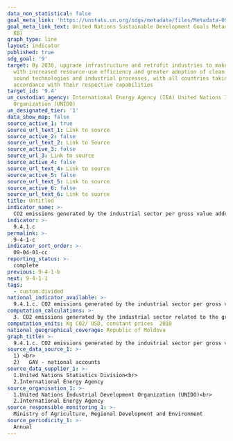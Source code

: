 ```yaml
---
data_non_statistical: false
goal_meta_link: 'https://unstats.un.org/sdgs/metadata/files/Metadata-09-04-01.pdf '
goal_meta_link_text: United Nations Sustainable Development Goals Metadata (PDF 516
  KB)
graph_type: line
layout: indicator
published: true
sdg_goal: '9'
target: By 2030, upgrade infrastructure and retrofit industries to make them sustainable,
  with increased resource-use efficiency and greater adoption of clean and environmentally
  sound technologies and industrial processes, with all countries taking action in
  accordance with their respective capabilities
target_id: '9.4'
un_custodian_agency: International Energy Agency (IEA) United Nations Industrial Development
  Organization (UNIDO)
un_designated_tier: '1'
data_show_map: false
source_active_1: true
source_url_text_1: Link to source
source_active_2: false
source_url_text_2: Link to Source
source_active_3: false
source_url_3: Link to source
source_active_4: false
source_url_text_4: Link to source
source_active_5: false
source_url_text_5: Link to source
source_active_6: false
source_url_text_6: Link to source
title: Untitled
indicator_name: >-
  CO2 emissions generated by the industrial sector per gross value added in industry
indicator: >-
  9.4.1.c
permalink: >-
  9-4-1-c
indicator_sort_order: >-
  09-04-01-cc
reporting_status: >-
  complete
previous: 9-4-1-b
next: 9-4-1-1
tags:
  - custom.divided
national_indicator_available: >-
  9.4.1.c. CO2 emissions generated by the industrial sector per gross value added in industry
computation_calculations: >-
  3. CO2 emissions generated by the industrial sector related to the gross added value in industry
computation_units: Kg CO2/ USD, constant prices  2010
national_geographical_coverage: Republic of Moldova
graph_title: >-
  9.4.1.c. CO2 emissions generated by the industrial sector per gross value added in industry
source_data_source_1: >-
  1) <br> 
  2)   GAV - national accounts
source_data_supplier_1: >-
  1.United Nations Statistics Division<br> 
  2.International Energy Agency
source_organisation_1: >-
  1.United Nations Industrial Development Organization (UNIDO)<br> 
  2.International Energy Agency
source_responsible_monitoring_1: >-
  Ministry of Agriculture, Regional Development and Environment
source_periodicity_1: >-
  Annual
---
```

